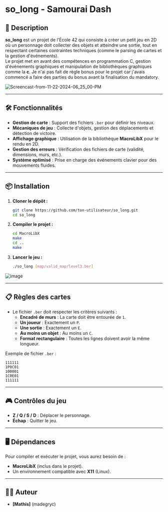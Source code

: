 # so_long - Samourai Dash

## 🚀 Description  
**so_long** est un projet de l'École 42 qui consiste à créer un petit jeu en 2D où un personnage doit collecter des objets et atteindre une sortie, tout en respectant certaines contraintes techniques (comme le parsing de cartes et la gestion d'événements).  
Le projet met en avant des compétences en programmation C, gestion d'événements graphiques et manipulation de bibliothèques graphiques comme la **c**.
Je n'ai pas fait de règle bonus pour le projet car j'avais commencé a faire des parties du bonus avant la finalisation du mandatory.

![Screencast-from-11-22-2024-06_25_00-PM](https://github.com/user-attachments/assets/2e216393-5eed-4585-ba7f-521b9ced86af)

---

## 🛠️ Fonctionnalités  
-  **Gestion de carte** : Support des fichiers `.ber` pour définir les niveaux.
-  **Mécaniques de jeu** : Collecte d'objets, gestion des déplacements et détection de victoire.
-  **Affichage graphique** : Utilisation de la bibliothèque **MacroLibX** pour le rendu en 2D.
-  **Gestion des erreurs** : Vérification des fichiers de carte (validité, dimensions, murs, etc.).
-  **Système optimisé** : Prise en charge des événements clavier pour des mouvements fluides.

---

## 📦 Installation  

1. **Cloner le dépôt :**
   ```bash
   git clone https://github.com/ton-utilisateur/so_long.git
   cd so_long
   ```

2. **Compiler le projet :**
   ```bash
   cd MacroLibX
   make
   cd ..
   make
   ```

3. **Lancer le jeu :**
   ```bash
   ./so_long [map/valid_map/level3.ber]
   ```

![image](https://github.com/user-attachments/assets/a5165140-74db-4169-94db-76ffc46f9bfa)

---

## 📋 Règles des cartes  
- Le fichier `.ber` doit respecter les critères suivants :
  - **Encadré de murs** : La carte doit être entourée de `1`.
  - **Un joueur** : Exactement un `P`.
  - **Une sortie** : Exactement un `E`.
  - **Au moins un objet** : Au moins un `C`.
  - **Format rectangulaire** : Toutes les lignes doivent avoir la même longueur.

Exemple de fichier `.ber` :
```
111111
1P0C01
100001
1C0E01
111111
```

---

## 🎮 Contrôles du jeu  
- **Z / Q / S / D** : Déplacer le personnage.
- **Échap** : Quitter le jeu.

---

## 🖥️ Dépendances  
Pour compiler et exécuter le projet, vous aurez besoin de :
- **MacroLibX** (inclus dans le projet).
- Un environnement compatible avec **X11** (Linux).

---

## 🧑‍💻 Auteur  
- **[Mathis]** (madegryc)
